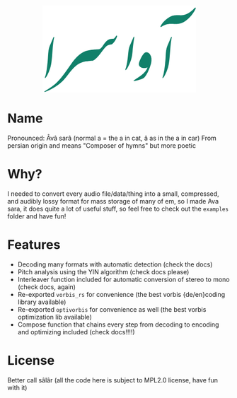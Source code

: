 <p align="center">
  <img width="%100" src="https://github.com/vivyir/avasara/blob/master/avasara.png" />
</p>

# Name
Pronounced: Âvâ sarâ (normal a = the a in cat, â as in the a in car)
From persian origin and means "Composer of hymns" but more poetic

# Why?
I needed to convert every audio file/data/thing into a small, compressed, and
audibly lossy format for mass storage of many of em, so I made Ava sara, it
does quite a lot of useful stuff, so feel free to check out the `examples`
folder and have fun!

# Features
- Decoding many formats with automatic detection (check the docs)
- Pitch analysis using the YIN algorithm (check docs please)
- Interleaver function included for automatic conversion of stereo to mono
  (check docs, again)
- Re-exported `vorbis_rs` for convenience (the best vorbis {de/en}coding
  library available)
- Re-exported `optivorbis` for convenience as well (the best vorbis
  optimization lib available)
- Compose function that chains every step from decoding to encoding and
  optimizing included (check docs!!!!)

# License
Better call sâlâr (all the code here is subject to MPL2.0 license, have fun
with it)
